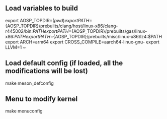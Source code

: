 


## Load variables to build
export AOSP_TOPDIR=$(pwd)
export PATH=${AOSP_TOPDIR}/prebuilts/clang/host/linux-x86/clang-r445002/bin:$PATH
export PATH=${AOSP_TOPDIR}/prebuilts/gas/linux-x86:$PATH
export PATH=${AOSP_TOPDIR}/prebuilts/misc/linux-x86/lz4:$PATH
export ARCH=arm64
export CROSS_COMPILE=aarch64-linux-gnu-
export LLVM=1
~                                                         
## Load default config (if loaded, all the modifications will be lost)
make meson_defconfig

## Menu to modify kernel
make menuconfig
